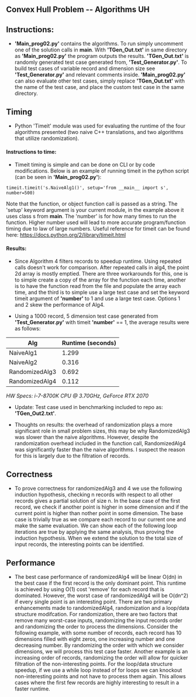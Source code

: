 ## Convex Hull Problem -- Algorithms UH


## Instructions:

* __'Main_prog02.py'__ contains the algorithms. To run simply uncomment one of the solution calls in __main__. With __'TGen_Out.txt'__ in same directory as __'Main_prog02.py'__ the program outputs the results. __'TGen_Out.txt'__ is randomly generated test case generated from, __'Test_Generator.py'__. To build test cases of variable record and dimension size see __'Test_Generator.py'__ and relevant comments inside. __'Main_prog02.py'__ can also evaluate other test cases, simply replace __'TGen_Out.txt'__ with the name of the test case, and place the custom test case in the same directory.

## Timing

* Python 'Timeit' module was used for evaluating the runtime of the four algorithms presented (two naive C++ translations, and two algorithms that utilize randomization). 

#### Instructions to time: 

* Timeit timing is simple and can be done on CLI or by code modifications. Below is an example of running timeit in the python script (can be seen in __'Main_prog02.py'__):

```timeit.timeit('s.NaiveAlg1()', setup='from __main__ import s', number=500)```

Note that the function, or object function call is passed as a string. The 'setup' keyword argument is your current module, in the example above it uses class s from __main__. The 'number' is for how many times to run the function. Higher number used will lead to more accurate program/function timing due to law of large numbers. Useful reference for timeit can be found here: https://docs.python.org/2/library/timeit.html 

#### Results:

* Since Algorithm 4 filters records to speedup runtime. Using repeated calls doesn't work for comparison. After repeated calls in alg4, the point 2d array is mostly emptied. There are three workarounds for this, one is to simple create a copy of the array for the function each time, another is to have the function read from the file and populate the array each time, and the third is to simple use a large test case and set the keyword timeit argument of __'number'__ to 1 and use a large test case. Options 1 and 2 skew the performance of Alg4. 

* Using a 1000 record, 5 dimension test case generated from __'Test_Generator.py'__ with timeit __'number'__ == 1, the average results were as follows:

Alg  | Runtime (seconds)
---- | -----------------
NaiveAlg1 | 1.299
NaiveAlg2 | 0.316
RandomizedAlg3 | 0.692
RandomizedAlg4 | 0.112

*HW Specs: i-7-8700K CPU @ 3.70GHz, GeForce RTX 2070*

* Update: Test case used in benchmarking included to repo as: __'TGen_Out2.txt'__.

* Thoughts on results: the overhead of randomization plays a more significant role in small problem sizes, this may be why RandomizedAlg3 was slower than the naive algorithms. However, despite the randomization overhead included in the function call, RandomizedAlg4 was significantly faster than the naive algorithms. I suspect the reason for this is largely due to the filtration of records.

## Correctness

* To prove correctness for randomizedAlg3 and 4 we use the following induction hypothesis, checking n records with respect to all other records gives a partial solution of size n. In the base case of the first record, we check if another point is higher in some dimension and if the current point is higher than nother point in some dimension. The base case is trivially true as we compare each record to our current one and make the same evaluation. We can show each of the following loop iterations are true by applying the same analysis, thus proving the induction hypothesis. When we extend the solution to the total size of input records, the interesting points can be identified. 

## Performance

* The best case performance of randomizedAlg4 will be linear O(dn) in the best case if the first record is the only dominant point. This runtime is achieved by using O(1) cost 'remove' for each record that is dominated. However, the worst case of randomizedAlg4 will be O(dn^2) if every single point is an interesting point. There are two primary enhancements made to randomizedAlg4, randomization and a loop/data structure modifcation. For randomization, there are two factors that remove many worst-case inputs, randomizing the input records order and randomizing the order to process the dimensions. Consider the following example, with some number of records, each record has 10 dimensions filled with eight zeros, one increasing number and one decreasing number. By randomizing the order with which we consider dimensions, we will process this test case faster. Another example is an increasing order of records, randomizing the order will allow for quicker filtration of the non-interesting points. For the loop/data structure speedup, if we use a while loop instead of for loops we can knockout non-interesting points and not have to process them again. This allows cases where the first few records are highly interesting to result in a faster runtime.
